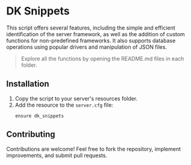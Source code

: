 # DK Snippets

This script offers several features, including the simple and efficient identification of the server framework, as well as the addition of custom functions for non-predefined frameworks. It also supports database operations using popular drivers and manipulation of JSON files.

> Explore all the functions by opening the README.md files in each folder.

## Installation
1. Copy the script to your server's resources folder.
2. Add the resource to the `server.cfg` file:
   ```plaintext
   ensure dk_snippets
   ```

## Contributing

Contributions are welcome! Feel free to fork the repository, implement improvements, and submit pull requests.